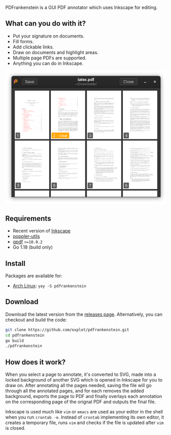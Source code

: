 PDFrankenstein is a GUI PDF annotator which uses Inkscape for editing.

## What can you do with it?

- Put your signature on documents.
- Fill forms.
- Add clickable links.
- Draw on documents and highlight areas.
- Multiple page PDFs are supported.
- Anything you can do in Inkscape.

![sceenshot](./screenshot.png)

## Requirements

- Recent version of [Inkscape](https://inkscape.org/)
- [poppler-utils](https://poppler.freedesktop.org/)
- [qpdf](https://github.com/qpdf/qpdf) `>=10.0.2`
- Go 1.18 (build only)

## Install

Packages are available for:

- [Arch Linux](https://aur.archlinux.org/packages/pdfrankenstein): `yay -S pdfrankenstein`

## Download

Download the latest version from the [releases
page](https://github.com/oxplot/pdfrankenstein/releases). Alternatively,
you can checkout and build the code:

```sh
git clone https://github.com/oxplot/pdfrankenstein.git
cd pdfrankenstein
go build
./pdfrankenstein
```

## How does it work?

When you select a page to annotate, it's converted to SVG, made into a
locked background of another SVG which is opened in Inkscape for you to
draw on. After annotating all the pages needed, saving the file will go
through all the annotated pages, and for each removes the added
background, exports the page to PDF and finally overlays each annotation
on the corresponding page of the orignal PDF and outputs the final file.

Inkscape is used much like `vim` or `emacs` are used as your editor in
the shell when you run `crontab -e`. Instead of `crontab` implementing
its own editor, it creates a temporary file, runs `vim` and checks if
the file is updated after `vim` is closed.
